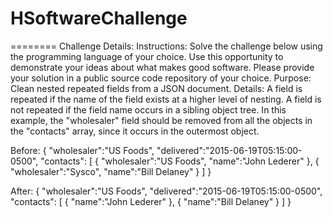 # HSoftwareChallenge

========
Challenge Details:
Instructions: Solve the challenge below using the programming language of your choice.  Use this opportunity to demonstrate your ideas about what makes good software.  Please provide your solution in a public source code repository of your choice.
Purpose: Clean nested repeated fields from a JSON document.
Details: A field is repeated if the name of the field exists at a higher level of nesting.  A field is not repeated if the field name occurs in a sibling object tree.
In this example, the "wholesaler" field should be removed from all the objects in the "contacts" array, since it occurs in the outermost object.

Before:
{
  "wholesaler":"US Foods",
  "delivered":"2015-06-19T05:15:00-0500",
  "contacts": [
    {
      "wholesaler":"US Foods",
      "name":"John Lederer"
    },
    {
      "wholesaler":"Sysco",
      "name":"Bill Delaney"
    }
  ]
}

After:
{
  "wholesaler":"US Foods",
  "delivered":"2015-06-19T05:15:00-0500",
  "contacts": [
    {
      "name":"John Lederer"
    },
    {
      "name":"Bill Delaney"
    }
  ]
}
